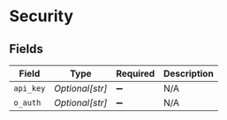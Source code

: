 # Security


## Fields

| Field              | Type               | Required           | Description        |
| ------------------ | ------------------ | ------------------ | ------------------ |
| `api_key`          | *Optional[str]*    | :heavy_minus_sign: | N/A                |
| `o_auth`           | *Optional[str]*    | :heavy_minus_sign: | N/A                |